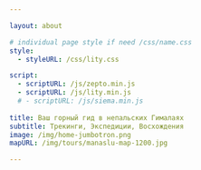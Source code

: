 ```yaml
---

layout: about

# individual page style if need /css/name.css
style:
  - styleURL: /css/lity.css

script:
  - scriptURL: /js/zepto.min.js
  - scriptURL: /js/lity.min.js
  # - scriptURL: /js/siema.min.js
  
title: Ваш горный гид в непальских Гималаях
subtitle: Трекинги, Экспедиции, Восхождения
image: /img/home-jumbotron.png
mapURL: /img/tours/manaslu-map-1200.jpg

---
```

